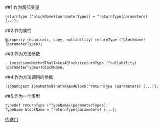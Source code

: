 ##1.作为局部变量

```
returnType (^blockName)(parameterTypes) = ^returnType(parameters) {...};
```

##2.作为属性

```
@property (nonatomic, copy, nullability) returnType (^blockName)(parameterTypes);
```

##3.作为方法参数

```
- (void)someMethodThatTakesABlock:(returnType (^nullability)(parameterTypes))blockName;
```

##4.作为方法调用的参数

```
[someObject someMethodThatTakesABlock:^returnType (parameters) {...}];
```
##5.作为一个类型

```
typedef returnType (^TypeName)(parameterTypes);
TypeName blockName = ^returnType(parameters) {...};
```

[传送门](http://fuckingblocksyntax.com/)